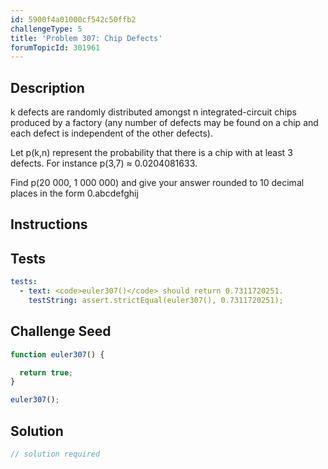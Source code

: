 ```yaml
---
id: 5900f4a01000cf542c50ffb2
challengeType: 5
title: 'Problem 307: Chip Defects'
forumTopicId: 301961
---
```


## Description

<section id='description'>

k defects are randomly distributed amongst n integrated-circuit chips produced by a factory (any number of defects may be found on a chip and each defect is independent of the other defects).

Let p(k,n) represent the probability that there is a chip with at least 3 defects. For instance p(3,7) ≈ 0.0204081633.

Find p(20 000, 1 000 000) and give your answer rounded to 10 decimal places in the form 0.abcdefghij

</section>

## Instructions

<section id='instructions'>

</section>

## Tests

<section id='tests'>

```yml
tests:
  - text: <code>euler307()</code> should return 0.7311720251.
    testString: assert.strictEqual(euler307(), 0.7311720251);

```

</section>

## Challenge Seed

<section id='challengeSeed'>

<div id='js-seed'>

```js
function euler307() {

  return true;
}

euler307();
```

</div>

</section>

## Solution

<section id='solution'>

```js
// solution required
```

</section>
